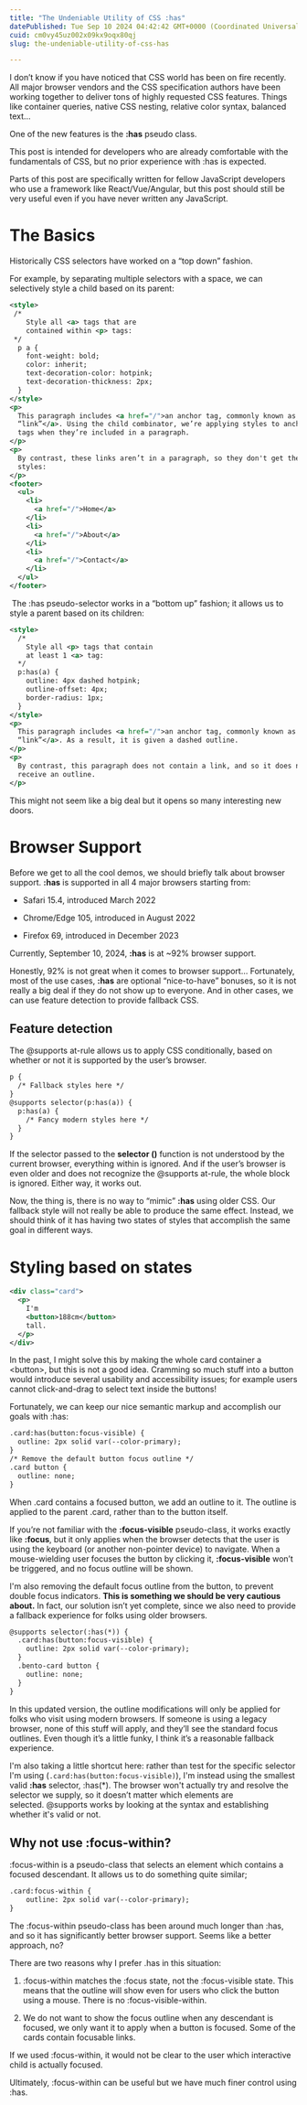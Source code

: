 ```yaml
---
title: "The Undeniable Utility of CSS :has"
datePublished: Tue Sep 10 2024 04:42:42 GMT+0000 (Coordinated Universal Time)
cuid: cm0vy45uz002x09kx9oqx80qj
slug: the-undeniable-utility-of-css-has

---
```


I don’t know if you have noticed that CSS world has been on fire recently. All major browser vendors and the CSS specification authors have been working together to deliver tons of highly requested CSS features. Things like container queries, native CSS nesting, relative color syntax, balanced text…

One of the new features is the **:has** pseudo class.

This post is intended for developers who are already comfortable with the fundamentals of CSS, but no prior experience with :has is expected.

Parts of this post are specifically written for fellow JavaScript developers who use a framework like React/Vue/Angular, but this post should still be very useful even if you have never written any JavaScript.

# The Basics

Historically CSS selectors have worked on a “top down” fashion.

For example, by separating multiple selectors with a space, we can selectively style a child based on its parent:

```xml
<style>
 /*
    Style all <a> tags that are
    contained within <p> tags:
 */
  p a {
    font-weight: bold;
    color: inherit;
    text-decoration-color: hotpink;
    text-decoration-thickness: 2px;
  }
</style>
<p>
  This paragraph includes <a href="/">an anchor tag, commonly known as a 
  “link”</a>. Using the child combinator, we’re applying styles to anchor 
  tags when they’re included in a paragraph.
</p>
<p>
  By contrast, these links aren’t in a paragraph, so they don't get the same 
  styles:
</p>
<footer>
  <ul>
    <li>
      <a href="/">Home</a>
    </li>
    <li>
      <a href="/">About</a>
    </li>
    <li>
      <a href="/">Contact</a>
    </li>
  </ul>
</footer>
```

 The :has pseudo-selector works in a “bottom up” fashion; it allows us to style a parent based on its children:

```xml
<style>
  /*
    Style all <p> tags that contain
    at least 1 <a> tag:
  */
  p:has(a) {
    outline: 4px dashed hotpink;
    outline-offset: 4px;
    border-radius: 1px;
  }
</style>
<p>
  This paragraph includes <a href="/">an anchor tag, commonly known as a 
  “link”</a>. As a result, it is given a dashed outline.
</p>
<p>
  By contrast, this paragraph does not contain a link, and so it does not 
  receive an outline.
</p>
```

This might not seem like a big deal but it opens so many interesting new doors.

# Browser Support

Before we get to all the cool demos, we should briefly talk about browser support. **:has** is supported in all 4 major browsers starting from:

* Safari 15.4, introduced March 2022
    
* Chrome/Edge 105, introduced in August 2022
    
* Firefox 69, introduced in December 2023
    

Currently, September 10, 2024, **:has** is at ~92% browser support.

Honestly, 92% is not great when it comes to browser support… Fortunately, most of the use cases, **:has** are optional “nice-to-have” bonuses, so it is not really a big deal if they do not show up to everyone. And in other cases, we can use feature detection to provide fallback CSS.

## Feature detection

The @supports at-rule allows us to apply CSS conditionally, based on whether or not it is supported by the user’s browser.  

```xml
p {
  /* Fallback styles here */
}
@supports selector(p:has(a)) {
  p:has(a) {
    /* Fancy modern styles here */
  }
}
```

If the selector passed to the **selector ()** function is not understood by the current browser, everything within is ignored. And if the user’s browser is even older and does not recognize the @supports at-rule, the whole block is ignored. Either way, it works out.

Now, the thing is, there is no way to “mimic” **:has** using older CSS. Our fallback style will not really be able to produce the same effect. Instead, we should think of it has having two states of styles that accomplish the same goal in different ways.

# Styling based on states

```xml
<div class="card">
  <p>
    I'm
    <button>188cm</button>
    tall.
  </p>
</div>
```

In the past, I might solve this by making the whole card container a &lt;button&gt;, but this is not a good idea. Cramming so much stuff into a button would introduce several usability and accessibility issues; for example users cannot click-and-drag to select text inside the buttons!

Fortunately, we can keep our nice semantic markup and accomplish our goals with :has:

```xml
.card:has(button:focus-visible) {
  outline: 2px solid var(--color-primary);
}
/* Remove the default button focus outline */
.card button {
  outline: none;
}
```

When .card contains a focused button, we add an outline to it. The outline is applied to the parent .card, rather than to the button itself.

If you’re not familiar with the **:focus-visible** pseudo-class, it works exactly like **:focus**, but it only applies when the browser detects that the user is using the keyboard (or another non-pointer device) to navigate. When a mouse-wielding user focuses the button by clicking it, **:focus-visible** won’t be triggered, and no focus outline will be shown.

I'm also removing the default focus outline from the button, to prevent double focus indicators. **This is something we should be very cautious about.** In fact, our solution isn’t yet complete, since we also need to provide a fallback experience for folks using older browsers.

```xml
@supports selector(:has(*)) {
  .card:has(button:focus-visible) {
    outline: 2px solid var(--color-primary);
  }
  .bento-card button {
    outline: none;
  }
}
```

In this updated version, the outline modifications will only be applied for folks who visit using modern browsers. If someone is using a legacy browser, none of this stuff will apply, and they’ll see the standard focus outlines. Even though it’s a little funky, I think it’s a reasonable fallback experience.

I'm also taking a little shortcut here: rather than test for the specific selector I'm using (`.card:has(button:focus-visible)`), I'm instead using the smallest valid **:has** selector, :has(\*). The browser won't actually try and resolve the selector we supply, so it doesn’t matter which elements are selected. @supports works by looking at the syntax and establishing whether it's valid or not.

## Why not use :focus-within?

:focus-within is a pseudo-class that selects an element which contains a focused descendant. It allows us to do something quite similar;

```xml
.card:focus-within {
    outline: 2px solid var(--color-primary);
}
```

The :focus-within pseudo-class has been around much longer than :has, and so it has significantly better browser support. Seems like a better approach, no?

There are two reasons why I prefer .has in this situation:

1. :focus-within matches the :focus state, not the :focus-visible state. This means that the outline will show even for users who click the button using a mouse. There is no :focus-visible-within.
    
2. We do not want to show the focus outline when any descendant is focused, we only want it to apply when a button is focused. Some of the cards contain focusable links.
    

If we used :focus-within, it would not be clear to the user which interactive child is actually focused.

Ultimately, :focus-within can be useful but we have much finer control using :has.